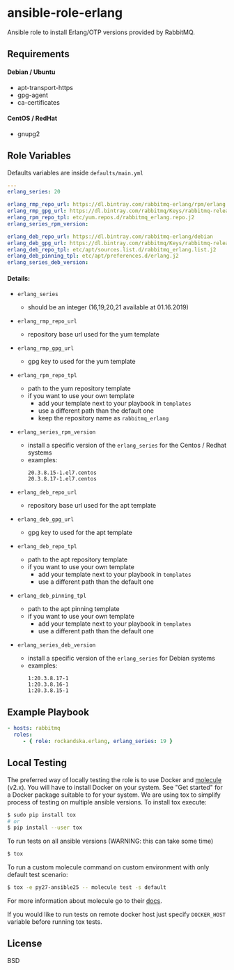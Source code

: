 ansible-role-erlang
=========

Ansible role to install Erlang/OTP versions provided by RabbitMQ.

Requirements
------------

#### Debian / Ubuntu
- apt-transport-https
- gpg-agent
- ca-certificates

#### CentOS / RedHat
- gnupg2

Role Variables
--------------

Defaults variables are inside `defaults/main.yml`
```yaml
---
erlang_series: 20

erlang_rmp_repo_url: https://dl.bintray.com/rabbitmq-erlang/rpm/erlang
erlang_rmp_gpg_url: https://dl.bintray.com/rabbitmq/Keys/rabbitmq-release-signing-key.asc
erlang_rpm_repo_tpl: etc/yum.repos.d/rabbitmq_erlang.repo.j2
erlang_series_rpm_version:

erlang_deb_repo_url: https://dl.bintray.com/rabbitmq-erlang/debian
erlang_deb_gpg_url: https://dl.bintray.com/rabbitmq/Keys/rabbitmq-release-signing-key.asc
erlang_deb_repo_tpl: etc/apt/sources.list.d/rabbitmq_erlang.list.j2
erlang_deb_pinning_tpl: etc/apt/preferences.d/erlang.j2
erlang_series_deb_version:
```

#### Details:

- `erlang_series`

  - should be an integer (16,19,20,21 available at 01.16.2019)

- `erlang_rmp_repo_url`

  - repository base url used for the yum template

- `erlang_rmp_gpg_url`

  - gpg key to used for the yum template

- `erlang_rpm_repo_tpl`

  - path to the yum repository template
  - if you want to use your own template
    - add your template next to your playbook in `templates`
    - use a different path than the default one
    - keep the repository name as `rabbitmq_erlang`

- `erlang_series_rpm_version`
  - install a specific version of the `erlang_series` for the Centos / Redhat systems
  - examples:
    ```
    20.3.8.15-1.el7.centos
    20.3.8.17-1.el7.centos
    ```

- `erlang_deb_repo_url`

  - repository base url used for the apt template

- `erlang_deb_gpg_url`

  - gpg key to used for the apt template

- `erlang_deb_repo_tpl`

  - path to the apt repository template
  - if you want to use your own template
    - add your template next to your playbook in `templates`
    - use a different path than the default one

- `erlang_deb_pinning_tpl`

  - path to the apt pinning template
  - if you want to use your own template
    - add your template next to your playbook in `templates`
    - use a different path than the default one

- `erlang_series_deb_version`

  - install a specific version of the `erlang_series` for Debian systems
  - examples:
  	```
  	1:20.3.8.17-1
    1:20.3.8.16-1
    1:20.3.8.15-1
    ```

Example Playbook
----------------

```yaml
- hosts: rabbitmq
  roles:
     - { role: rockandska.erlang, erlang_series: 19 }
```

Local Testing
-------------

The preferred way of locally testing the role is to use Docker and [molecule](https://github.com/metacloud/molecule) (v2.x). You will have to install Docker on your system. See "Get started" for a Docker package suitable to for your system.
We are using tox to simplify process of testing on multiple ansible versions. To install tox execute:
```sh
$ sudo pip install tox
# or
$ pip install --user tox
```

To run tests on all ansible versions (WARNING: this can take some time)
```sh
$ tox
```
To run a custom molecule command on custom environment with only default test scenario:
```sh
$ tox -e py27-ansible25 -- molecule test -s default
```
For more information about molecule go to their [docs](http://molecule.readthedocs.io/en/latest/).

If you would like to run tests on remote docker host just specify `DOCKER_HOST` variable before running tox tests.

License
-------

BSD

